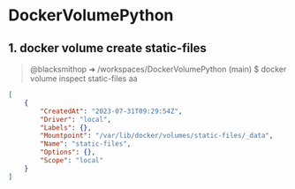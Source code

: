 # DockerVolumePython

## 1. docker volume create static-files

> @blacksmithop ➜ /workspaces/DockerVolumePython (main) $ docker volume inspect static-files aa

```json
[
    {
        "CreatedAt": "2023-07-31T09:29:54Z",
        "Driver": "local",
        "Labels": {},
        "Mountpoint": "/var/lib/docker/volumes/static-files/_data",
        "Name": "static-files",
        "Options": {},
        "Scope": "local"
    }
]
```